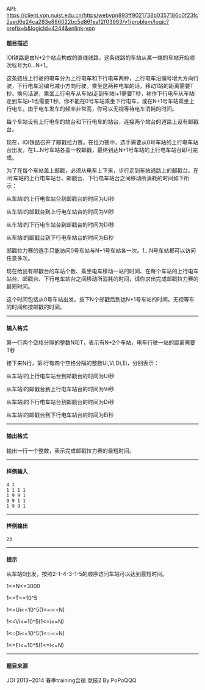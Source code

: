 API: https://client.vpn.nuist.edu.cn/https/webvpn893ff9021738b0357186c0f23fc2aed6e24ca283e886022bc5d861ea12f03963/v1/problem/logic?prefix=b&logicId=4244&enlink-vpn

#### 题目描述

IOI铁路是由N+2个站点构成的直线线路。这条线路的车站从某一端的车站开始顺次标号为0...N+1。

这条路线上行驶的电车分为上行电车和下行电车两种，上行电车沿编号增大方向行驶，下行电车沿编号减小方向行驶。乘坐这两种电车的话，移动1站的距离需要T秒。换句话说，乘坐上行电车从车站i走到车站i+1需要T秒，称作下行电车从车站i走到车站i-1也需要T秒。你不能在0号车站乘坐下行电车，或在N+1号车站乘坐上行电车。由于电车发车的频率非常高，你可以无视等待电车消耗的时间。

每个车站设有上行电车的站台和下行电车的站台，连接两个站台的道路上设有邮戳台。

现在，IOI铁路召开了邮戳拉力赛。在拉力赛中，选手需要从0号车站的上行电车站台出发，在1...N号车站各盖一枚邮戳，最终到达N+1号车站的上行电车站台即可完成。

为了在每个车站盖上邮戳，必须从电车上下来，步行走到车站通路上的邮戳台。在i号车站的上行电车站台、邮戳台、下行电车站台之间移动所消耗的时间如下所示：

从车站i的上行电车站台到邮戳台的时间为Ui秒

从车站i的邮戳台到上行电车站台的时间为Vi秒

从车站i的下行电车站台到邮戳台的时间为Di秒

从车站i的邮戳台到下行电车站台的时间为Ei秒

邮戳拉力赛的选手只能访问0号车站与N+1号车站各一次。1...N号车站都可以访问任意多次。

现在给出有邮戳台的车站个数、乘坐电车移动一站的时间、在每个车站的上行电车站台、邮戳台、下行电车站台之间移动所消耗的时间，请你求出完成邮戳拉力赛的最短时间。

这个时间包括从0号车站出发，按下N个邮戳后到达N+1号车站的时间。无视等车的时间和按邮戳的时间。

---

#### 输入格式

第一行两个空格分隔的整数N和T，表示有N+2个车站，电车行驶一站的距离需要T秒

接下来N行，第i行有四个空格分隔的整数Ui,Vi,Di,Ei，分别表示：

从车站i的上行电车站台到邮戳台的时间为Ui秒

从车站i的邮戳台到上行电车站台的时间为Vi秒

从车站i的下行电车站台到邮戳台的时间为Di秒

从车站i的邮戳台到下行电车站台的时间为Ei秒

---

#### 输出格式

输出一行一个整数，表示完成邮戳拉力赛的最短时间。

---

#### 样例输入
```
4 1
1 1 1 1
1 9 9 1
9 9 1 1
1 9 9 1
```

---

#### 样例输出
```
23
```

---

#### 提示

从车站0出发，按照2-1-4-3-1-5的顺序访问车站可以达到最短时间。

1<=N<=3000

1<=T<=10^5

1<=Ui<=10^5(1<=i<=N)

1<=Vi<=10^5(1<=i<=N)

1<=Di<=10^5(1<=i<=N)

1<=Ei<=10^5(1<=i<=N)

---

#### 题目来源

JOI 2013~2014 春季training合宿 竞技2 By PoPoQQQ